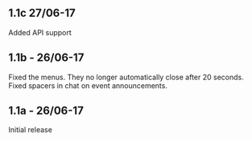 ## 1.1c 27/06-17
Added API support

## 1.1b - 26/06-17
Fixed the menus. They no longer automatically close after 20 seconds.
Fixed spacers in chat on event announcements.

## 1.1a - 26/06-17
Initial release
